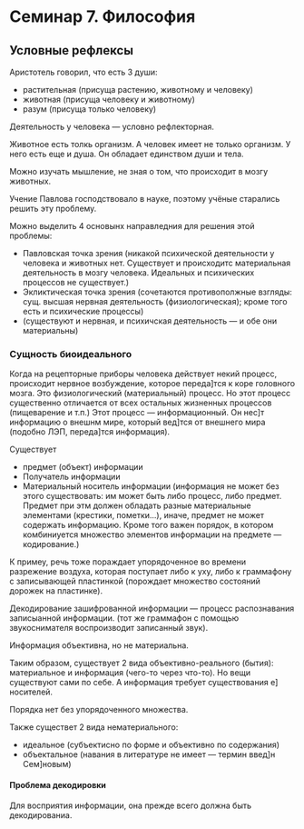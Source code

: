 # Семинар 7. Философия

## Условные рефлексы

Аристотель говорил, что есть 3 души:
- растительная (присуща растению, животному и человеку)
- животная (присуща человеку и животному)
- разум (присуща только человеку)

Деятельность у человека — условно рефлекторная.

Животное есть толкь организм.
А человек имеет не только организм.
У него есть еще и душа.
Он обладает единством души и тела.

Можно изучать мышление, не зная о том, что происходит в мозгу животных.

Учение Павлова господствовало в науке, поэтому учёные старались решить эту проблему.

Можно выделить 4 основынх направледния для решения этой проблемы:
- Павловская точка зрения (никакой психической деятельности у человека и животных нет. Существует и происходитс материальная деятельность в мозгу человека. Идеальных и психических процессов не существует.)
- Экликтическая точка зрения (сочетаются противополжные взгляды: сущ. высшая нервная деятельность (физиологическая); кроме того есть и психические процессы)
- (существуют и нервная, и психичская деятельность — и обе они материальны)

### Сущность биоидеального

Когда на рецепторные приборы человека действует некий процесс, происходит нервное возбуждение, которое переда]тся к коре головного мозга.
Это физиологический (материальный) процесс.
Но этот процесс существенно отличается от всех остальных жизненных процессов (пищеварение и т.п.)
Этот процесс — информационный.
Он нес]т информацию о внешнм мире, который вед]тся от внешнего мира (подобно ЛЭП, переда]тся информация).

Существует
- предмет (объект) информации
- Получатель информации
- Материальный носитель информации (информация не может без этого существовать: им может быть либо процесс, либо предмет. Предмет при этм должен обладать разные материальные элементами (крестики, пометки...), иначе, предмет не может содержать информацию. Кроме того важен порядок, в котором комбиниуется множество элементов информации на предмете — кодирование.)

К примеу, речь тоже пораждает упорядоченное во времени разрежение воздуха, которая поступает либо к уху, либо к граммафону с записывающей пластинкой (порождает множество состояний дорожек на пластинке).

Декодирование зашифрованной информации — процесс распознавания записыанной информации. (тот же граммафон с помощью звукоснимателя воспроизводит записанный звук).

Информация объективна, но не материальна.

Таким образом, существует 2 вида объективно-реального (бытия): материальное и информация (чего-то через что-то).
Но вещи существуют сами по себе.
А информация требует существования е] носителей.

Порядка нет без упорядоченного множества.

Также существет 2 вида нематериального:
- идеальное (субъектисно по форме и объективно по содержания)
- объектальное (навания в литературе не имеет — термин введ]н Сем]новым)

#### Проблема декодировки

Для восприятия информации, она прежде всего должна быть декодированиа.
